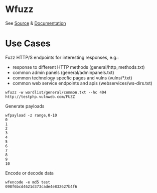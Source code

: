 # Wfuzz

See [Source](https://github.com/xmendez/wfuzz) & [Documentation](https://wfuzz.readthedocs.io/en/latest/)

# Use Cases

Fuzz HTTP/S endpoints for interesting responses, e.g.:

  * response to different HTTP methods (general/http_methods.txt)
  * common admin panels (general/adminpanels.txt)
  * common technology specfic pages and vulns (vulns/*.txt)
  * common web service endpoints and apis (webservices/ws-dirs.txt)

```
wfuzz -w wordlist/general/common.txt --hc 404 http://testphp.vulnweb.com/FUZZ
```

Generate payloads

```
wfpayload -z range,0-10
0
1
2
3
4
5
6
7
8
9
10
```

Encode or decode data

```
wfencode -e md5 test
098f6bcd4621d373cade4e832627b4f6
```